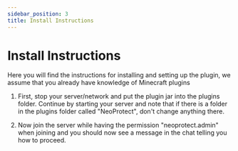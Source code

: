 ```yaml
---
sidebar_position: 3
title: Install Instructions
---
```


# Install Instructions

Here you will find the instructions for installing and setting up the plugin, we assume that you already have knowledge of Minecraft plugins

1) First, stop your server/network and put the plugin jar into the plugins folder.
   Continue by starting your server and note that if there is a folder in the plugins folder called "NeoProtect", 
   don't change anything there.

2) Now join the server while having the permission "neoprotect.admin" when joining 
   and you should now see a message in the chat telling you how to proceed. 
